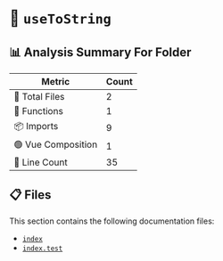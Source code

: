 # 📁 `useToString`

## 📊 Analysis Summary For Folder

| Metric | Count |
|--------|-------|
| 📁 Total Files | 2 |
| 🔧 Functions | 1 |
| 📦 Imports | 9 |
| 🟢 Vue Composition | 1 |
| 🔢 Line Count | 35 |


## 📋 Files

This section contains the following documentation files:

- [`index`](./index.md)
- [`index.test`](./index.test.md)